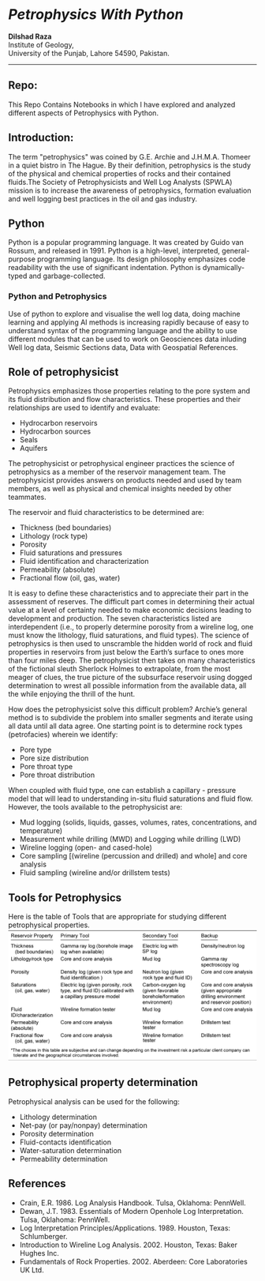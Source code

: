 # _**Petrophysics With Python**_

**Dilshad Raza**\
Institute of Geology,\
University of the Punjab, Lahore 54590, Pakistan.

--------- ----------- ----------- ---------- --------------
## Repo:
This Repo Contains Notebooks in which I have explored and analyzed different aspects of Petrophysics with Python.

## **Introduction:**
The term "petrophysics" was coined by G.E. Archie and J.H.M.A. Thomeer in a quiet bistro in The Hague. By their definition, petrophysics is the study of the physical and chemical properties of rocks and their contained fluids.The Society of Petrophysicists and Well Log Analysts (SPWLA) mission is to increase the awareness of petrophysics,  formation evaluation and well logging best practices in the oil and gas industry.

## **Python**
Python is a popular programming language. It was created by Guido van Rossum, and released in 1991. Python is a high-level, interpreted, general-purpose programming language. Its design philosophy emphasizes code readability with the use of significant indentation. Python is dynamically-typed and garbage-collected.

### **Python and Petrophysics**
Use of python to explore and visualise the well log data, doing machine learning and applying AI methods is increasing rapidly because of easy to understand syntax of the programming language and the ability to use different modules that can be used to work on Geosciences data inluding Well log data, Seismic Sections data, Data with Geospatial References.

## **Role of petrophysicist**

Petrophysics emphasizes those properties relating to the pore system and its fluid distribution and flow characteristics. These properties and their relationships are used to identify and evaluate:

- Hydrocarbon reservoirs
- Hydrocarbon sources
- Seals
- Aquifers

The petrophysicist or petrophysical engineer practices the science of petrophysics as a member of the reservoir management team. The petrophysicist provides answers on products needed and used by team members, as well as physical and chemical insights needed by other teammates.

The reservoir and fluid characteristics to be determined are:

- Thickness (bed boundaries)
- Lithology (rock type)
- Porosity
- Fluid saturations and pressures
- Fluid identification and characterization
- Permeability (absolute)
- Fractional flow (oil, gas, water)

It is easy to define these characteristics and to appreciate their part in the assessment of reserves. The difficult part comes in determining their actual value at a level of certainty needed to make economic decisions leading to development and production. The seven characteristics listed are interdependent (i.e., to properly determine porosity from a wireline log, one must know the lithology, fluid saturations, and fluid types). The science of petrophysics is then used to unscramble the hidden world of rock and fluid properties in reservoirs from just below the Earth’s surface to ones more than four miles deep. The petrophysicist then takes on many characteristics of the fictional sleuth Sherlock Holmes to extrapolate, from the most meager of clues, the true picture of the subsurface reservoir using dogged determination to wrest all possible information from the available data, all the while enjoying the thrill of the hunt.

How does the petrophysicist solve this difficult problem? Archie’s general method is to subdivide the problem into smaller segments and iterate using all data until all data agree. One starting point is to determine rock types (petrofacies) wherein we identify:

- Pore type
- Pore size distribution
- Pore throat type
- Pore throat distribution

When coupled with fluid type, one can establish a capillary - pressure model that will lead to understanding in-situ fluid saturations and fluid flow. However, the tools available to the petrophysicist are:

- Mud logging (solids, liquids, gasses, volumes, rates, concentrations, and temperature)
- Measurement while drilling (MWD) and Logging while drilling (LWD)
- Wireline logging (open- and cased-hole)
- Core sampling [(wireline (percussion and drilled) and whole] and core analysis
- Fluid sampling (wireline and/or drillstem tests)

## **Tools for Petrophysics**

Here is the table of Tools that are appropriate for studying different petrophysical properties.
![Table of Tools for Petrophysics](/Data/tools.png "Tools for Petrophysics")

## **Petrophysical property determination**
Petrophysical analysis can be used for the following:

- Lithology determination
- Net-pay (or pay/nonpay) determination
- Porosity determination
- Fluid-contacts identification
- Water-saturation determination
- Permeability determination


## **References**

- Crain, E.R. 1986. Log Analysis Handbook. Tulsa, Oklahoma: PennWell.
- Dewan, J.T. 1983. Essentials of Modern Openhole Log Interpretation. Tulsa, Oklahoma: PennWell.
- Log Interpretation Principles/Applications. 1989. Houston, Texas: Schlumberger.
- Introduction to Wireline Log Analysis. 2002. Houston, Texas: Baker Hughes Inc.
- Fundamentals of Rock Properties. 2002. Aberdeen: Core Laboratories UK Ltd.
